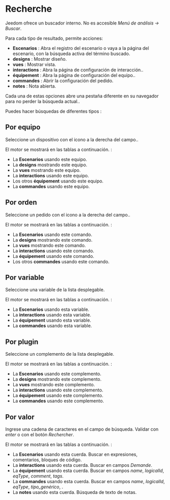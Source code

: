 # Recherche

Jeedom ofrece un buscador interno. No es accesible *Menú de análisis → Buscar*.

Para cada tipo de resultado, permite acciones:
- **Escenarios** : Abra el registro del escenario o vaya a la página del escenario, con la búsqueda activa del término buscado.
- **designs** : Mostrar diseño.
- **vues** : Mostrar vista.
- **interactions** : Abra la página de configuración de interacción..
- **équipement** : Abra la página de configuración del equipo..
- **commandes** : Abrir la configuración del pedido.
- **notes** : Nota abierta.

Cada una de estas opciones abre una pestaña diferente en su navegador para no perder la búsqueda actual..

Puedes hacer búsquedas de diferentes tipos :

## Por equipo

Seleccione un dispositivo con el icono a la derecha del campo..

El motor se mostrará en las tablas a continuación. :

- La **Escenarios** usando este equipo.
- La **designs** mostrando este equipo.
- La **vues** mostrando este equipo.
- La **interactions** usando este equipo.
- Los otros **équipement** usando este equipo.
- La **commandes** usando este equipo.

## Por orden

Seleccione un pedido con el icono a la derecha del campo..

El motor se mostrará en las tablas a continuación. :

- La **Escenarios** usando este comando.
- La **designs** mostrando este comando.
- La **vues** mostrando este comando.
- La **interactions** usando este comando.
- La **équipement** usando este comando.
- Los otros **commandes** usando este comando.

## Por variable

Seleccione una variable de la lista desplegable.

El motor se mostrará en las tablas a continuación. :

- La **Escenarios** usando esta variable.
- La **interactions** usando esta variable.
- La **équipement** usando esta variable.
- La **commandes** usando esta variable.

## Por plugin

Seleccione un complemento de la lista desplegable.

El motor se mostrará en las tablas a continuación. :

- La **Escenarios** usando este complemento.
- La **designs** mostrando este complemento.
- La **vues** mostrando este complemento.
- La **interactions** usando este complemento.
- La **équipement** usando este complemento.
- La **commandes** usando este complemento.

## Por valor

Ingrese una cadena de caracteres en el campo de búsqueda. Validar con *enter* o con el botón *Rechercher*.

El motor se mostrará en las tablas a continuación. :

- La **Escenarios** usando esta cuerda.
	Buscar en expresiones, comentarios, bloques de código.
- La **interactions** usando esta cuerda.
	Buscar en campos *Demande*.
- La **équipement** usando esta cuerda.
	Buscar en campos *name*, *logicalId*, *eqType*, *comment*, *tags*.
- La **commandes** usando esta cuerda.
	Buscar en campos *name*, *logicalId*, *eqType*, *tipo_genérico*, .
- La **notes** usando esta cuerda.
	Búsqueda de texto de notas.

